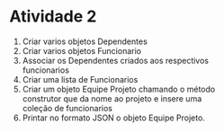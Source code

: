 # Atividade 2
1. Criar varios objetos Dependentes  
2. Criar varios objetos Funcionario  
3. Associar os Dependentes criados aos respectivos  
   funcionarios  
4. Criar uma lista de Funcionarios  
5. Criar um objeto Equipe Projeto chamando o método  
   construtor que da nome ao projeto e insere uma  
   coleção de funcionarios  
6. Printar no formato JSON o objeto Equipe Projeto.
